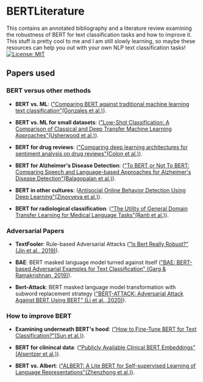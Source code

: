 # BERTLiterature
This contains an annotated bibliography and a literature review examining the robustness of BERT for text classification tasks and how to improve it. This stuff is pretty cool to me and I am still slowly learning, so maybe these resources can help you out with your own NLP text classification tasks! [![License: MIT](https://img.shields.io/badge/License-MIT-yellow.svg)](https://opensource.org/licenses/MIT)

## Papers used 

### BERT versus other methods
- **BERT vs. ML**: (["Comparing BERT against traditional machine learning text classification"(Gonzales et al.)](https://arxiv.org/abs/2005.13012)).

- **BERT vs. ML for small datasets**: (["Low-Shot Classification: A Comparison of Classical and Deep Transfer Machine Learning Approaches"(Usherwood et al.)](https://arxiv.org/abs/1907.07543)).
- **BERT for drug reviews**: (["Comparing deep learning architectures for sentiment analysis on drug reviews"(Colon et al.)](https://www.sciencedirect.com/science/article/pii/S1532046420301672?casa_token=y_yrQlPLUo4AAAAA:TU4SWv2AXialGiaYbkJbEC7oaUD76N63CM1Q4wNxV05iiC7_VUvoVHZbyqesEeNxWFDzkxTU)).

- **BERT for Alzheimer's Disease Detection**: (["To BERT or Not To BERT: Comparing Speech and Language-based Approaches for Alzheimer's Disease Detection"(Balagopalan et al.)](https://arxiv.org/abs/2008.01551)).

- **BERT in other cultures**: ([Antisocial Online Behavior Detection Using Deep Learning"(Zinovyeva
 et al.)](https://www.researchgate.net/publication/342764307_Antisocial_Online_Behavior_Detection_Using_Deep_Learning)).

- **BERT for radiological classification**: (["The Utility of General Domain Transfer Learning for Medical Language Tasks"(Ranti et al.)](https://arxiv.org/abs/2002.06670)).

### Adversarial Papers
- **TextFooler**: Rule-based Adversarial Attacks (["Is Bert Really Robust?" (Jin et al., 2019)](https://arxiv.org/abs/1907.11932)).

-  **BAE**: BERT masked language model turned against itself (["BAE: BERT-based Adversarial Examples for Text Classification" (Garg & Ramakrishnan, 2019)](https://arxiv.org/abs/2004.01970)).

- **Bert-Attack**: BERT masked language model transformation with subword replacement strategy (["BERT-ATTACK: Adversarial Attack Against BERT Using BERT" (Li et al., 2020)](https://arxiv.org/abs/2004.09984)).

### How to improve BERT
- **Examining underneath BERT's hood**: (["How to Fine-Tune BERT for Text Classification?"(Sun et al.)](https://arxiv.org/abs/1905.05583)).

- **BERT for clinincal data**: (["Publicly Available Clinical BERT Embeddings"(Alsentzer et al.)](https://arxiv.org/abs/1904.03323)).

- **BERT vs. Albert**: (["ALBERT: A Lite BERT for Self-supervised Learning of Language Representations"(Zhenzhong et al.)](https://arxiv.org/abs/1909.11942)).
